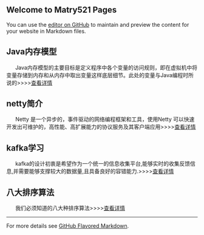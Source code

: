 ## Welcome to Matry521 Pages

You can use the [editor on GitHub](https://github.com/matry521/matry521.github.io/edit/master/README.md) to maintain and preview the content for your website in Markdown files.


## Java内存模型

&nbsp;&nbsp;&nbsp;&nbsp;&nbsp;&nbsp;Java内存模型的主要目标是定义程序中各个变量的访问规则，即在虚拟机中将变量存储到内存和从内存中取出变量这样底层细节。此处的变量与Java编程时所说的>>>>[查看详情](Java内存模型.md)

<!--![Image](images/nettery.png) -->

## netty简介
&nbsp;&nbsp;&nbsp;&nbsp;&nbsp;&nbsp;Netty 是一个异步的，事件驱动的网络编程框架和工具，使用Netty 可以快速开发出可维护的，高性能、高扩展能力的协议服务及其客户端应用>>>>[查看详情](test.md)

## kafka学习
&nbsp;&nbsp;&nbsp;&nbsp;&nbsp;&nbsp;kafka的设计初衷是希望作为一个统一的信息收集平台,能够实时的收集反馈信息,并需要能够支撑较大的数据量,且具备良好的容错能力.>>>>[查看详情](kafka.md)

## 八大排序算法
&nbsp;&nbsp;&nbsp;&nbsp;&nbsp;&nbsp;我们必须知道的八大种排序算法>>>>[查看详情](排序算法.md)

__________________________

For more details see [GitHub Flavored Markdown](https://guides.github.com/features/mastering-markdown/).